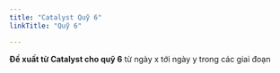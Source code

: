 ```yaml
---
title: "Catalyst Quỹ 6"
linkTitle: "Quỹ 6"

---
```


<!-- This index page is yet to be udated.  -->
**Đề xuất từ Catalyst cho quỹ 6** từ ngày x tới ngày y trong các giai đoạn
